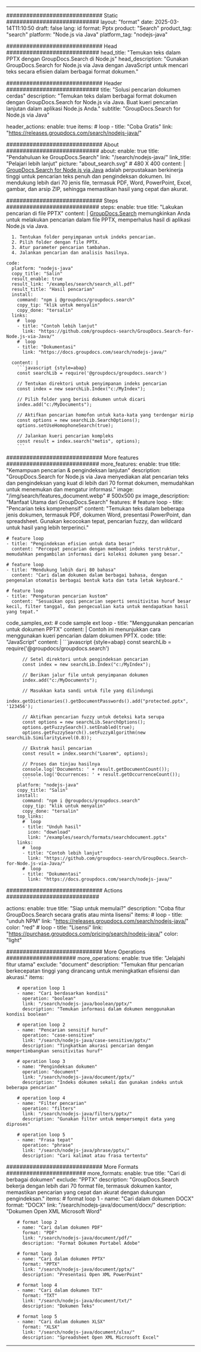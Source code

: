 
---
############################# Static ############################
layout: "format"
date:  2025-03-14T11:10:50
draft: false
lang: id
format: Pptx
product: "Search"
product_tag: "search"
platform: "Node.js via Java"
platform_tag: "nodejs-java"

############################# Head ############################
head_title: "Temukan teks dalam PPTX dengan GroupDocs.Search di Node.js"
head_description: "Gunakan GroupDocs.Search for Node.js via Java dengan JavaScript untuk mencari teks secara efisien dalam berbagai format dokumen."

############################# Header ############################
title: "Solusi pencarian dokumen cerdas" 
description: "Temukan teks dalam berbagai format dokumen dengan GroupDocs.Search for Node.js via Java. Buat kueri pencarian lanjutan dalam aplikasi Node.js Anda."
subtitle: "GroupDocs.Search for Node.js via Java" 

header_actions:
  enable: true
  items:
    #  loop
    - title: "Coba Gratis"
      link: "https://releases.groupdocs.com/search/nodejs-java/"
      
############################# About ############################
about:
    enable: true
    title: "Pendahuluan ke GroupDocs.Search"
    link: "/search/nodejs-java/"
    link_title: "Pelajari lebih lanjut"
    picture: "about_search.svg" # 480 X 400
    content: |
       [GroupDocs.Search for Node.js via Java](/search/nodejs-java/) adalah perpustakaan berkinerja tinggi untuk pencarian teks penuh dan pengindeksan dokumen. Ini mendukung lebih dari 70 jenis file, termasuk PDF, Word, PowerPoint, Excel, gambar, dan arsip ZIP, sehingga memastikan hasil yang cepat dan akurat.

############################# Steps ############################
steps:
    enable: true
    title: "Lakukan pencarian di file PPTX"
    content: |
      [GroupDocs.Search](/search/nodejs-java/) memungkinkan Anda untuk melakukan pencarian dalam file PPTX, memperhalus hasil di aplikasi Node.js via Java.
      
      1. Tentukan folder penyimpanan untuk indeks pencarian.
      2. Pilih folder dengan file PPTX.
      3. Atur parameter pencarian tambahan.
      4. Jalankan pencarian dan analisis hasilnya.
   
    code:
      platform: "nodejs-java"
      copy_title: "Salin"
      result_enable: true
      result_link: "/examples/search/search_all.pdf"
      result_title: "Hasil pencarian"
      install:
        command: "npm i @groupdocs/groupdocs.search"
        copy_tip: "klik untuk menyalin"
        copy_done: "tersalin"
      links:
        #  loop
        - title: "Contoh lebih lanjut"
          link: "https://github.com/groupdocs-search/GroupDocs.Search-for-Node.js-via-Java/"
        #  loop
        - title: "Dokumentasi"
          link: "https://docs.groupdocs.com/search/nodejs-java/"
          
      content: |
        ```javascript {style=abap}
        const searchLib = require('@groupdocs/groupdocs.search')

        // Tentukan direktori untuk penyimpanan indeks pencarian
        const index = new searchLib.Index("c:/MyIndex");

        // Pilih folder yang berisi dokumen untuk dicari
        index.add("c:/MyDocuments");

        // Aktifkan pencarian homofon untuk kata-kata yang terdengar mirip
        const options = new searchLib.SearchOptions();
        options.setUseHomophoneSearch(true);

        // Jalankan kueri pencarian kompleks
        const result = index.search("metis", options);
        ```            

############################# More features ############################
more_features:
  enable: true
  title: "Kemampuan pencarian & pengindeksan lanjutan"
  description: "GroupDocs.Search for Node.js via Java menyediakan alat pencarian teks dan pengindeksan yang kuat di lebih dari 70 format dokumen, memudahkan untuk menemukan dan mengatur informasi."
  image: "/img/search/features_document.webp" # 500x500 px
  image_description: "Manfaat Utama dari GroupDocs.Search"
  features:
    # feature loop
    - title: "Pencarian teks komprehensif"
      content: "Temukan teks dalam beberapa jenis dokumen, termasuk PDF, dokumen Word, presentasi PowerPoint, dan spreadsheet. Gunakan kecocokan tepat, pencarian fuzzy, dan wildcard untuk hasil yang lebih terperinci."

    # feature loop
    - title: "Pengindeksan efisien untuk data besar"
      content: "Percepat pencarian dengan membuat indeks terstruktur, memudahkan pengambilan informasi dari koleksi dokumen yang besar."

    # feature loop
    - title: "Mendukung lebih dari 80 bahasa"
      content: "Cari dalam dokumen dalam berbagai bahasa, dengan pengenalan otomatis berbagai bentuk kata dan tata letak keyboard."

    # feature loop
    - title: "Pengaturan pencarian kustom"
      content: "Sesuaikan opsi pencarian seperti sensitivitas huruf besar kecil, filter tanggal, dan pengecualian kata untuk mendapatkan hasil yang tepat."
      
  code_samples_ext:
    # code sample ext loop
    - title: "Menggunakan pencarian untuk dokumen PPTX"
      content: |
        Contoh ini menunjukkan cara menggunakan kueri pencarian dalam dokumen PPTX.
      code:
        title: "JavaScript"
        content: |
          ```javascript {style=abap}
          const searchLib = require('@groupdocs/groupdocs.search')
          
          // Setel direktori untuk pengindeksan pencarian
          const index = new searchLib.Index("c:/MyIndex");
              
          // Berikan jalur file untuk penyimpanan dokumen
          index.add("c:/MyDocuments");

          // Masukkan kata sandi untuk file yang dilindungi
          index.getDictionaries().getDocumentPasswords().add("protected.pptx", '123456');

          // Aktifkan pencarian fuzzy untuk deteksi kata serupa
          const options = new searchLib.SearchOptions();
          options.getFuzzySearch().setEnabled(true);
          options.getFuzzySearch().setFuzzyAlgorithm(new searchLib.SimilarityLevel(0.8));

          // Ekstrak hasil pencarian
          const result = index.search("Loarem", options);
          
          // Proses dan tinjau hasilnya
          console.log('Documents: ' + result.getDocumentCount());
          console.log('Occurrences: ' + result.getOccurrenceCount());
          ```
        platform: "nodejs-java"
        copy_title: "Salin"
        install:
          command: "npm i @groupdocs/groupdocs.search"
          copy_tip: "klik untuk menyalin"
          copy_done: "tersalin"
        top_links:
          #  loop
          - title: "Unduh hasil"
            icon: "download"
            link: "/examples/search/formats/searchdocument.pptx"
        links:
          #  loop
          - title: "Contoh lebih lanjut"
            link: "https://github.com/groupdocs-search/GroupDocs.Search-for-Node.js-via-Java/"
          #  loop
          - title: "Dokumentasi"
            link: "https://docs.groupdocs.com/search/nodejs-java/"
            

            


############################# Actions ############################

actions:
  enable: true
  title: "Siap untuk memulai?"
  description: "Coba fitur GroupDocs.Search secara gratis atau minta lisensi"
  items:
    #  loop
    - title: "unduh NPM"
      link: "https://releases.groupdocs.com/search/nodejs-java/"
      color: "red"
        #  loop
    - title: "Lisensi"
      link: "https://purchase.groupdocs.com/pricing/search/nodejs-java/"
      color: "light"


############################# More Operations #####################
more_operations:
    enable: true
    title: "Jelajahi fitur utama"
    exclude: "document"
    description: "Temukan fitur pencarian berkecepatan tinggi yang dirancang untuk meningkatkan efisiensi dan akurasi."
    items: 
          
        # operation loop 1
        - name: "Cari berdasarkan kondisi"
          operation: "boolean"
          link: "/search/nodejs-java/boolean/pptx/"
          description: "Temukan informasi dalam dokumen menggunakan kondisi boolean"

        # operation loop 2
        - name: "Pencarian sensitif huruf"
          operation: "case-sensitive"
          link: "/search/nodejs-java/case-sensitive/pptx/"
          description: "Tingkatkan akurasi pencarian dengan mempertimbangkan sensitivitas huruf"

        # operation loop 3
        - name: "Pengindeksan dokumen"
          operation: "document"
          link: "/search/nodejs-java/document/pptx/"
          description: "Indeks dokumen sekali dan gunakan indeks untuk beberapa pencarian"

        # operation loop 4
        - name: "Filter pencarian"
          operation: "filters"
          link: "/search/nodejs-java/filters/pptx/"
          description: "Gunakan filter untuk mempersempit data yang diproses"

        # operation loop 5
        - name: "Frasa tepat"
          operation: "phrase"
          link: "/search/nodejs-java/phrase/pptx/"
          description: "Cari kalimat atau frasa tertentu"
          
        
          
############################# More Formats ########################
more_formats:
    enable: true
    title: "Cari di berbagai dokumen"
    exclude: "PPTX"
    description: "GroupDocs.Search bekerja dengan lebih dari 70 format file, termasuk dokumen kantor, memastikan pencarian yang cepat dan akurat dengan dukungan pengindeksan."
    items: 
        # format loop 1
        - name: "Cari dalam dokumen DOCX"
          format: "DOCX"
          link: "/search/nodejs-java/document/docx/"
          description: "Dokumen Open XML Microsoft Word"
          
        # format loop 2
        - name: "Cari dalam dokumen PDF"
          format: "PDF"
          link: "/search/nodejs-java/document/pdf/"
          description: "Format Dokumen Portabel Adobe"
          
        # format loop 3
        - name: "Cari dalam dokumen PPTX"
          format: "PPTX"
          link: "/search/nodejs-java/document/pptx/"
          description: "Presentasi Open XML PowerPoint"

        # format loop 4
        - name: "Cari dalam dokumen TXT"
          format: "TXT"
          link: "/search/nodejs-java/document/txt/"
          description: "Dokumen Teks"
          
        # format loop 5
        - name: "Cari dalam dokumen XLSX"
          format: "XLSX"
          link: "/search/nodejs-java/document/xlsx/"
          description: "Spreadsheet Open XML Microsoft Excel"
  

---